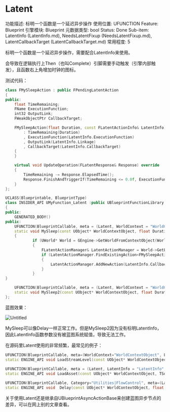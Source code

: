 # Latent

功能描述: 标明一个函数是一个延迟异步操作
使用位置: UFUNCTION
Feature: Blueprint
引擎模块: Blueprint
元数据类型: bool
Status: Done
Sub-item: LatentInfo (LatentInfo.md), NeedsLatentFixup (NeedsLatentFixup.md), LatentCallbackTarget (LatentCallbackTarget.md)
常用程度: 5

标明一个函数是一个延迟异步操作，需要配合LatentInfo来使用。

会导致在逻辑执行上Then（也叫Complete）引脚需要手动触发（引擎内部触发），且函数右上角增加时钟的图标。

测试代码：

```cpp
class FMySleepAction : public FPendingLatentAction
{
public:
	float TimeRemaining;
	FName ExecutionFunction;
	int32 OutputLink;
	FWeakObjectPtr CallbackTarget;

	FMySleepAction(float Duration, const FLatentActionInfo& LatentInfo)
		: TimeRemaining(Duration)
		, ExecutionFunction(LatentInfo.ExecutionFunction)
		, OutputLink(LatentInfo.Linkage)
		, CallbackTarget(LatentInfo.CallbackTarget)
	{
	}

	virtual void UpdateOperation(FLatentResponse& Response) override
	{
		TimeRemaining -= Response.ElapsedTime();
		Response.FinishAndTriggerIf(TimeRemaining <= 0.0f, ExecutionFunction, OutputLink, CallbackTarget);
	}
};

UCLASS(Blueprintable, BlueprintType)
class INSIDER_API UMyFunction_Latent :public UBlueprintFunctionLibrary
{
public:
	GENERATED_BODY()
public:
	UFUNCTION(BlueprintCallable, meta = (Latent, WorldContext = "WorldContextObject", LatentInfo = "LatentInfo", Duration = "5"))
	static void	MySleep(const UObject* WorldContextObject, float Duration, FLatentActionInfo LatentInfo)
	{
			if (UWorld* World = GEngine->GetWorldFromContextObject(WorldContextObject, EGetWorldErrorMode::LogAndReturnNull))
			{
				FLatentActionManager& LatentActionManager = World->GetLatentActionManager();
				if (LatentActionManager.FindExistingAction<FMySleepAction>(LatentInfo.CallbackTarget, LatentInfo.UUID) == NULL)
				{
					LatentActionManager.AddNewAction(LatentInfo.CallbackTarget, LatentInfo.UUID, new FMySleepAction(Duration, LatentInfo));
				}
			}
}

	UFUNCTION(BlueprintCallable, meta = (Latent, WorldContext = "WorldContextObject", Duration = "5"))
	static void	MySleep2(const UObject* WorldContextObject, float Duration, FLatentActionInfo LatentInfo);
};
```

蓝图效果：

![Untitled](Latent/Untitled.png)

MySleep可以像Delay一样正常工作。但是MySleep2因为没有标明LatentInfo，因此LatentInfo函数参数没有被蓝图系统赋值，导致无法工作。

在源码里Latent使用的非常频繁，最常见的例子：

```cpp
UFUNCTION(BlueprintCallable, meta=(WorldContext="WorldContextObject", Latent = "", LatentInfo = "LatentInfo", DisplayName = "Load Stream Level (by Name)"), Category="Game")
static ENGINE_API void LoadStreamLevel(const UObject* WorldContextObject, FName LevelName, bool bMakeVisibleAfterLoad, bool bShouldBlockOnLoad, FLatentActionInfo LatentInfo);
	
UFUNCTION(BlueprintCallable, meta = (Latent, LatentInfo = "LatentInfo", WorldContext = "WorldContextObject", BlueprintInternalUseOnly = "true"), Category = "Utilities")
static ENGINE_API void LoadAsset(const UObject* WorldContextObject, TSoftObjectPtr<UObject> Asset, FOnAssetLoaded OnLoaded, FLatentActionInfo LatentInfo);

UFUNCTION(BlueprintCallable, Category="Utilities|FlowControl", meta=(Latent, WorldContext="WorldContextObject", LatentInfo="LatentInfo", Duration="0.2", Keywords="sleep"))
static ENGINE_API void	Delay(const UObject* WorldContextObject, float Duration, struct FLatentActionInfo LatentInfo );
```

关于使用Latent还是继承自UBlueprintAsyncActionBase来创建蓝图异步节点的差异，可以在网上别的文章查看。